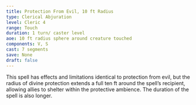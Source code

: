 ```yaml
---
title: Protection From Evil, 10 ft Radius
type: Clerical Abjuration
level: Cleric 4
range: Touch
duration: 1 turn/ caster level
aoe: 10 ft radius sphere around creature touched
components: V, S
cast: 7 segments
save: None
draft: false
---
```


This spell has effects and limitations identical to protection from evil, but the radius of divine protection extends a full ten ft around the spell’s recipient, allowing allies to shelter within the protective ambience. The duration of the spell is also longer.
